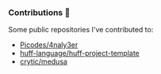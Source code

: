 ### Contributions 🔭

Some public repositories I've contributed to:

- [Picodes/4naly3er](https://github.com/Picodes/4naly3er/pull/40)
- [huff-language/huff-project-template](https://github.com/huff-language/huff-project-template/pull/17)
- [crytic/medusa](https://github.com/crytic/medusa/pull/403)

<!--
**EperezOk/EperezOk** is a ✨ _special_ ✨ repository because its `README.md` (this file) appears on your GitHub profile.

Here are some ideas to get you started:

- 🔭 I’m currently working on ...
- 🌱 I’m currently learning ...
- 👯 I’m looking to collaborate on ...
- 🤔 I’m looking for help with ...
- 💬 Ask me about ...
- 📫 How to reach me: ...
- 😄 Pronouns: ...
- ⚡ Fun fact: ...
-->
